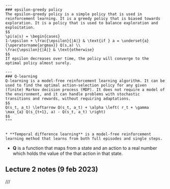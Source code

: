 
    ---
    ### epsilon-greedy policy
    The epsilon-greedy policy is a simple policy that is used in reinforcement learning. It is a greedy policy that is biased towards exploration. It is a policy that is used to balance exploration and exploitation.
    $$
    \pi(a|s) = \begin{cases}
    1-\epsilon + \frac{\epsilon}{|A|} & \text{if } a = \underset{a}{\operatorname{argmax}} Q(s,a) \\
    \frac{\epsilon}{|A|} & \text{otherwise}
    $$
    If epsilon decreases over time, the policy will converge to the optimal policy almost surely.

    ---
    ### Q-learning
    Q-learning is a model-free reinforcement learning algorithm. It can be used to find the optimal action-selection policy for any given (finite) Markov decision process (MDP). It does not require a model of the environment, and it can handle problems with stochastic transitions and rewards, without requiring adaptations.
    $$
    Q(s_t, a_t) \leftarrow Q(s_t, a_t) + \alpha \left( r_t + \gamma \max_{a} Q(s_{t+1}, a) - Q(s_t, a_t) \right)    
    $$
    """


    * **Temporal difference learning** is a model-free reinforcement learning method that learns from both full episodes and single steps.

* **Q** is a function that maps from a state and an action to a real number which holds the value of the that action in that state.



## Lecture 2 notes (9 feb 2023)
    



///


